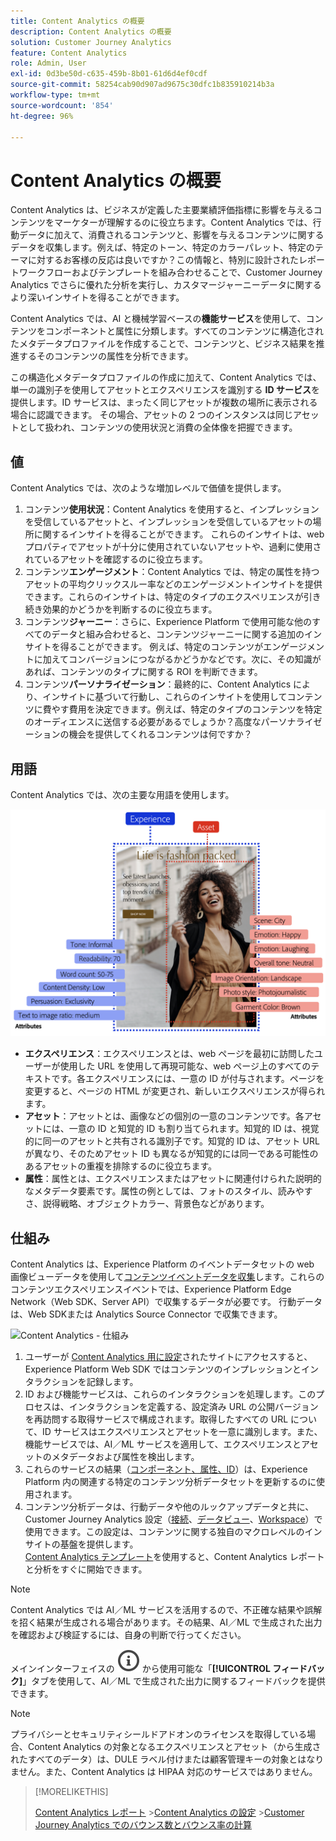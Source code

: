 ```yaml
---
title: Content Analytics の概要
description: Content Analytics の概要
solution: Customer Journey Analytics
feature: Content Analytics
role: Admin, User
exl-id: 0d3be50d-c635-459b-8b01-61d6d4ef0cdf
source-git-commit: 58254cab90d907ad9675c30dfc1b835910214b3a
workflow-type: tm+mt
source-wordcount: '854'
ht-degree: 96%

---
```


# Content Analytics の概要

Content Analytics は、ビジネスが定義した主要業績評価指標に影響を与えるコンテンツをマーケターが理解するのに役立ちます。Content Analytics では、行動データに加えて、消費されるコンテンツと、影響を与えるコンテンツに関するデータを収集します。例えば、特定のトーン、特定のカラーパレット、特定のテーマに対するお客様の反応は良いですか？この情報と、特別に設計されたレポートワークフローおよびテンプレートを組み合わせることで、Customer Journey Analytics でさらに優れた分析を実行し、カスタマージャーニーデータに関するより深いインサイトを得ることができます。

Content Analytics では、AI と機械学習ベースの&#x200B;**機能サービス**&#x200B;を使用して、コンテンツをコンポーネントと属性に分類します。すべてのコンテンツに構造化されたメタデータプロファイルを作成することで、コンテンツと、ビジネス結果を推進するそのコンテンツの属性を分析できます。

この構造化メタデータプロファイルの作成に加えて、Content Analytics では、単一の識別子を使用してアセットとエクスペリエンスを識別する **ID サービス**&#x200B;を提供します。ID サービスは、まったく同じアセットが複数の場所に表示される場合に認識できます。 その場合、アセットの 2 つのインスタンスは同じアセットとして扱われ、コンテンツの使用状況と消費の全体像を把握できます。

## 値

Content Analytics では、次のような増加レベルで価値を提供します。

1. コンテンツ&#x200B;**使用状況**：Content Analytics を使用すると、インプレッションを受信しているアセットと、インプレッションを受信しているアセットの場所に関するインサイトを得ることができます。 これらのインサイトは、web プロパティでアセットが十分に使用されていないアセットや、過剰に使用されているアセットを確認するのに役立ちます。
1. コンテンツ&#x200B;**エンゲージメント**：Content Analytics では、特定の属性を持つアセットの平均クリックスルー率などのエンゲージメントインサイトを提供できます。これらのインサイトは、特定のタイプのエクスペリエンスが引き続き効果的かどうかを判断するのに役立ちます。
1. コンテンツ&#x200B;**ジャーニー**：さらに、Experience Platform で使用可能な他のすべてのデータと組み合わせると、コンテンツジャーニーに関する追加のインサイトを得ることができます。 例えば、特定のコンテンツがエンゲージメントに加えてコンバージョンにつながるかどうかなどです。次に、その知識があれば、コンテンツのタイプに関する ROI を判断できます。
1. コンテンツ&#x200B;**パーソナライゼーション**：最終的に、Content Analytics により、インサイトに基づいて行動し、これらのインサイトを使用してコンテンツに費やす費用を決定できます。例えば、特定のタイプのコンテンツを特定のオーディエンスに送信する必要があるでしょうか？高度なパーソナライゼーションの機会を提供してくれるコンテンツは何ですか？

## 用語

Content Analytics では、次の主要な用語を使用します。

![アセットとエクスペリエンス](/help/content-analytics/assets/content-analytics-experience-asset.png)

* **エクスペリエンス**：エクスペリエンスとは、web ページを最初に訪問したユーザーが使用した URL を使用して再現可能な、web ページ上のすべてのテキストです。各エクスペリエンスには、一意の ID が付与されます。ページを変更すると、ページの HTML が変更され、新しいエクスペリエンスが得られます。
* **アセット**：アセットとは、画像などの個別の一意のコンテンツです。各アセットには、一意の ID と知覚的 ID も割り当てられます。知覚的 ID は、視覚的に同一のアセットと共有される識別子です。知覚的 ID は、アセット URL が異なり、そのためアセット ID も異なるが知覚的には同一である可能性のあるアセットの重複を排除するのに役立ちます。
* **属性**：属性とは、エクスペリエンスまたはアセットに関連付けられた説明的なメタデータ要素です。属性の例としては、フォトのスタイル、読みやすさ、説得戦略、オブジェクトカラー、背景色などがあります。

## 仕組み

Content Analytics は、Experience Platform のイベントデータセットの web 画像ビューデータを使用して[コンテンツイベントデータを収集](config/datacollection.md)します。これらのコンテンツエクスペリエンスイベントでは、Experience Platform Edge Network（Web SDK、Server API）で収集するデータが必要です。 行動データは、Web SDKまたは Analytics Source Connector で収集できます。

![Content Analytics - 仕組み](assets/aca-overview.gif)

1. ユーザーが [Content Analytics 用に設定](config/configuration.md)されたサイトにアクセスすると、Experience Platform Web SDK ではコンテンツのインプレッションとインタラクションを記録します。
1. ID および機能サービスは、これらのインタラクションを処理します。このプロセスは、インタラクションを定義する、設定済み URL の公開バージョンを再訪問する取得サービスで構成されます。取得したすべての URL について、ID サービスはエクスペリエンスとアセットを一意に識別します。また、機能サービスでは、AI／ML サービスを適用して、エクスペリエンスとアセットのメタデータおよび属性を検出します。
1. これらのサービスの結果（[コンポーネント、属性、ID](/help/content-analytics/report/components.md)）は、Experience Platform 内の関連する特定のコンテンツ分析データセットを更新するのに使用されます。
1. コンテンツ分析データは、行動データや他のルックアップデータと共に、Customer Journey Analytics 設定（[接続](/help/connections/overview.md)、[データビュー](/help/data-views/data-views.md)、[Workspace](/help/analysis-workspace/home.md)）で使用できます。この設定は、コンテンツに関する独自のマクロレベルのインサイトの基盤を提供します。<br/>[Content Analytics テンプレート](/help/content-analytics/report/report.md#template)を使用すると、Content Analytics レポートと分析をすぐに開始できます。


>[!NOTE]
>
>Content Analytics では AI／ML サービスを活用するので、不正確な結果や誤解を招く結果が生成される場合があります。その結果、AI／ML で生成された出力を確認および検証するには、自身の判断で行ってください。
>
>メインインターフェイスの ![InfoOutline](/help/assets/icons/InfoOutline.svg) から使用可能な「**[!UICONTROL フィードバック]**」タブを使用して、AI／ML で生成された出力に関するフィードバックを提供できます。
>

>[!NOTE]
>
>プライバシーとセキュリティシールドアドオンのライセンスを取得している場合、Content Analytics の対象となるエクスペリエンスとアセット（から生成されたすべてのデータ）は、DULE ラベル付けまたは顧客管理キーの対象とはなりません。また、Content Analytics は HIPAA 対応のサービスではありません。
>


>[!MORELIKETHIS]
>
>[Content Analytics レポート](report/report.md)
>&#x200B;>[Content Analytics の設定](config/configuration.md)
>&#x200B;>[Customer Journey Analytics でのバウンス数とバウンス率の計算](https://experienceleaguecommunities.adobe.com/t5/adobe-analytics-blogs/calculating-bounces-amp-bounce-rate-in-adobe-customer-journey/ba-p/706446#M454)
>


